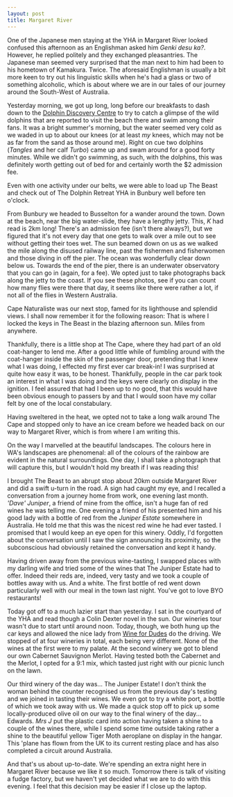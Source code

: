 ```yaml
---
layout: post
title: Margaret River
---
```





One of the Japanese men staying at the YHA in Margaret River looked confused
this afternoon as an Englishman asked him _Genki desu ka?_. However, he replied
politely and they exchanged pleasantries. The Japanese man seemed very surprised
that the man next to him had been to his hometown of Kamakura. Twice. The
aforesaid Englishman is usually a bit more keen to try out his linguistic skills
when he's had a glass or two of something alcoholic, which is about where we are
in our tales of our journey around the South-West of Australia.


Yesterday morning, we got up long, long before our breakfasts to dash down to
the [Dolphin Discovery Centre](https://www.dolphindiscovery.com.au/) to try to
catch a glimpse of the wild dolphins that are reported to visit the beach there
and swim among their fans. It was a bright summer's morning, but the water
seemed very cold as we waded in up to about our knees (or at least _my_ knees,
which may not be as far from the sand as those around me). Right on cue two
dolphins (_Tangles_ and her calf _Turbo_) came up and swam around for a good
forty minutes. While we didn't go swimming, as such, with the dolphins, this was
definitely worth getting out of bed for and certainly worth the $2 admission
fee.


Even with one activity under our belts, we were able to load up The Beast and
check out of The Dolphin Retreat YHA in Bunbury well before ten o'clock.


From Bunbury we headed to Busselton for a wander around the town. Down at the
beach, near the big water-slide, they have a lengthy jetty. This, _K_ had read
is 2km long! There's an admission fee (isn't there always?), but we figured that
it's not every day that one gets to walk over a mile out to see without getting
their toes wet. The sun beamed down on us as we walked the mile along the
disused railway line, past the fishermen and fisherwomen and those diving in off
the pier. The ocean was wonderfully clear down below us. Towards the end of the
pier, there is an underwater observatory that you can go in (again, for a fee).
We opted just to take photographs back along the jetty to the coast. If you see
these photos, see if you can count how many flies were there that day, it seems
like there were rather a lot, if not all of the flies in Western Australia.


Cape Naturaliste was our next stop, famed for its lighthouse and splendid views.
I shall now remember it for the following reason: That is where I locked the
keys in The Beast in the blazing afternoon sun. Miles from anywhere.


Thankfully, there is a little shop at The Cape, where they had part of an old
coat-hanger to lend me. After a good little while of fumbling around with the
coat-hanger inside the skin of the passenger door, pretending that I knew what I
was doing, I effected my first ever car break-in! I was surprised at quite how
easy it was, to be honest. Thankfully, people in the car park took an interest
in what I was doing and the keys were clearly on display in the ignition. I feel
assured that had I been up to no good, that this would have been obvious enough
to passers by and that I would soon have my collar felt by one of the local
constabulary.


Having sweltered in the heat, we opted not to take a long walk around The Cape
and stopped only to have an ice cream before we headed back on our way to
Margaret River, which is from where I am writing this.


On the way I marvelled at the beautiful landscapes. The colours here in WA's
landscapes are phenomenal: all of the colours of the rainbow are evident in the
natural surroundings. One day, I shall take a photograph that will capture this,
but I wouldn't hold my breath if I was reading this!


I brought The Beast to an abrupt stop about 20km outside Margaret River and did
a swift u-turn in the road. A sign had caught my eye, and I recalled a
conversation from a journey home from work, one evening last month. _'Dave'
Juniper_, a friend of mine from the office, isn't a huge fan of red wines he was
telling me. One evening a friend of his presented him and his good lady with a
bottle of red from the _Juniper Estate_ somewhere in Australia. He told me that
this was the nicest red wine he had ever tasted. I promised that I would keep an
eye open for this winery. Oddly, I'd forgotten about the conversation until I
saw the sign announcing its proximity, so the subconscious had obviously
retained the conversation and kept it handy.


Having driven away from the previous wine-tasting, I swapped places with my
darling wife and tried some of the wines that The Juniper Estate had to offer.
Indeed their reds are, indeed, very tasty and we took a couple of bottles away
with us. And a white. The first bottle of red went down particularly well with
our meal in the town last night. You've got to love BYO restaurants!


Today got off to a much lazier start than yesterday. I sat in the courtyard of
the YHA and read though a Colin Dexter novel in the sun. Our wineries tour
wasn't due to start until around noon. Today, though, we both hung up the car
keys and allowed the nice lady from [Wine for
Dudes](https://www.winefordudes.com.au/) do the driving. We stopped of at four
wineries in total, each being very different. None of the wines at the first
were to my palate. At the second winery we got to blend our own Cabernet
Sauvignon Merlot. Having tested both the Cabernet and the Merlot, I opted for a
9:1 mix, which tasted just right with our picnic lunch on the lawn.


Our third winery of the day was... The Juniper Estate! I don't think the woman
behind the counter recognised us from the previous day's testing and we joined
in tasting their wines. We even got to try a white port, a bottle of which we
took away with us. We made a quick stop off to pick up some locally-produced
olive oil on our way to the final winery of the day... Edwards. _Mrs J_ put the
plastic card into action having taken a shine to a couple of the wines there,
while I spend some time outside taking rather a shine to the beautiful yellow
Tiger Moth aeroplane on display in the hangar. This 'plane has flown from the UK
to its current resting place and has also completed a circuit around Australia.


And that's us about up-to-date. We're spending an extra night here in Margaret
River because we like it so much. Tomorrow there is talk of visiting a fudge
factory, but we haven't yet decided what we are to do with this evening. I feel
that this decision may be easier if I close up the laptop.


